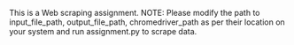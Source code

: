 This is a Web scraping assignment.
NOTE: Please modify the path to input_file_path, output_file_path, chromedriver_path as per their location on your system and run assignment.py to scrape data.

